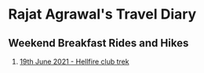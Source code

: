 # Rajat Agrawal's Travel Diary

## Weekend Breakfast Rides and Hikes

1. [19th June 2021 - Hellfire club trek](https://github.com/rajatagarwal/travel-blog/blob/gh-pages/weekend-breakfast-rides/ride-1.md)
